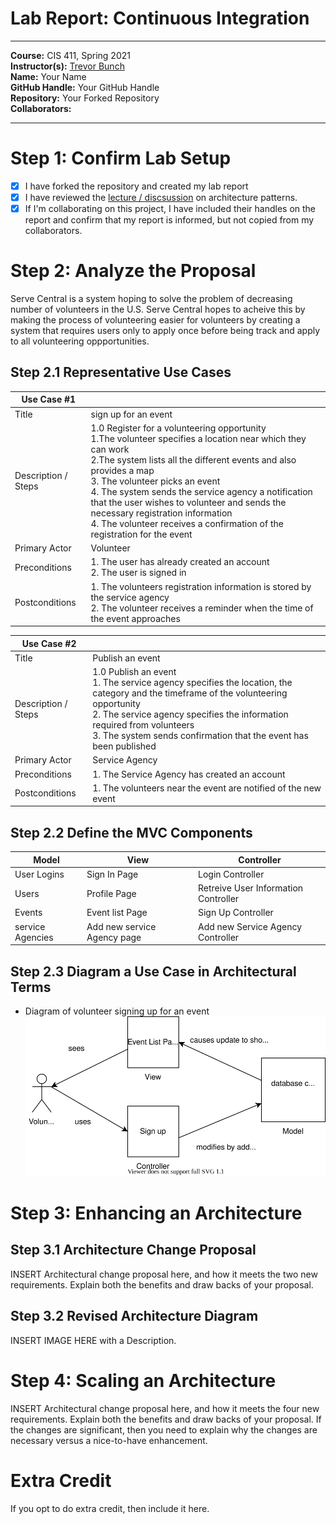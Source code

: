 # Lab Report: Continuous Integration
___
**Course:** CIS 411, Spring 2021  
**Instructor(s):** [Trevor Bunch](https://github.com/trevordbunch)  
**Name:** Your Name  
**GitHub Handle:** Your GitHub Handle  
**Repository:** Your Forked Repository  
**Collaborators:** 
___

# Step 1: Confirm Lab Setup
- [x] I have forked the repository and created my lab report
- [x] I have reviewed the [lecture / discsussion](../assets/04p1_SolutionArchitectures.pdf) on architecture patterns.
- [x] If I'm collaborating on this project, I have included their handles on the report and confirm that my report is informed, but not copied from my collaborators.

# Step 2: Analyze the Proposal
Serve Central is a system hoping to solve the problem of decreasing number of volunteers in the U.S. Serve Central hopes to acheive this by making the process of volunteering easier for volunteers by creating a system that requires users only to apply once before being track and apply to all volunteering oppportunities.

## Step 2.1 Representative Use Cases  

| Use Case #1 | |
|---|---|
| Title | sign up for an event |
| Description / Steps |  1.0 Register for a volunteering opportunity <br> 1.The volunteer specifies a location near which they can work <br> 2.The system lists all the different events and also provides a map <br> 3. The volunteer picks an event <br> 4. The system sends the service agency a notification that the user wishes to volunteer and sends the necessary registration information <br> 4. The volunteer receives a confirmation of the registration for the event |
| Primary Actor | Volunteer |
| Preconditions | 1. The user has already created an account <br> 2. The user is signed in|
| Postconditions | 1. The volunteers registration information is stored by the service agency <br> 2. The volunteer receives a reminder when the time of the event approaches |

| Use Case #2 | |
|---|---|
| Title | Publish an event |
| Description / Steps | 1.0 Publish an event <br> 1. The service agency specifies the location, the category and the timeframe of the volunteering opportunity <br> 2. The service agency specifies the information required from volunteers <br> 3. The system sends confirmation that the event has been published |
| Primary Actor | Service Agency |
| Preconditions | 1. The Service Agency has created an account |
| Postconditions | 1. The volunteers near the event are notified of the new event |

## Step 2.2 Define the MVC Components

| Model | View | Controller |
|---|---|---|
| User Logins | Sign In Page | Login Controller |
| Users | Profile Page | Retreive User Information Controller |
| Events | Event list Page | Sign Up Controller |
| service Agencies| Add new service Agency page | Add new Service Agency Controller |

## Step 2.3 Diagram a Use Case in Architectural Terms
* Diagram of volunteer signing up for an event 
![Use Case Diagram](../assets/useCase1.svg)

# Step 3: Enhancing an Architecture

## Step 3.1 Architecture Change Proposal
INSERT Architectural change proposal here, and how it meets the two new requirements.  Explain both the benefits and draw backs of your proposal.

## Step 3.2 Revised Architecture Diagram
INSERT IMAGE HERE with a Description.

# Step 4: Scaling an Architecture
INSERT Architectural change proposal here, and how it meets the four new requirements.  Explain both the benefits and draw backs of your proposal.  If the changes are significant, then you need to explain why the changes are necessary versus a nice-to-have enhancement.

# Extra Credit
If you opt to do extra credit, then include it here.